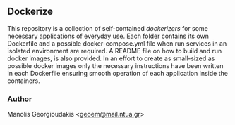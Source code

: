## Dockerize

This repository is a collection of self-contained *dockerizers* for some necessary applications of everyday use. Each folder contains its own Dockerfile and a possible docker-compose.yml file when run services in an isolated environment are required. A README file on how to build and run docker images, is also provided. In an effort to create as small-sized as possible docker images only the necessary instructions have been written in each Dockerfile ensuring smooth operation of each application inside the containers.

### Author

Manolis Georgioudakis <<geoem@mail.ntua.gr>>